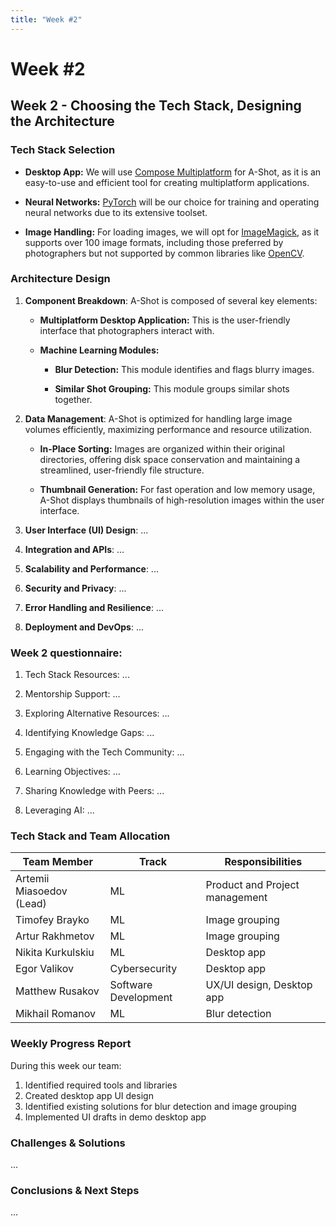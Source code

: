 ```yaml
---
title: "Week #2"
---
```


# **Week #2**

## **Week 2 - Choosing the Tech Stack, Designing the Architecture**

### **Tech Stack Selection**

- **Desktop App:**
  We will use [Compose Multiplatform](https://www.jetbrains.com/lp/compose-multiplatform/) for A-Shot,
  as it is an easy-to-use and efficient tool for creating multiplatform applications.

- **Neural Networks:**
  [PyTorch](https://pytorch.org/) will be our choice for training and operating neural networks due to its extensive
  toolset.

- **Image Handling:**
  For loading images, we will opt for [ImageMagick](https://imagemagick.org/), as it supports over 100 image formats,
  including those preferred by photographers but not supported by common libraries like [OpenCV](https://opencv.org/).

### **Architecture Design**

1. **Component Breakdown**:
   A-Shot is composed of several key elements:

	- **Multiplatform Desktop Application:**
	  This is the user-friendly interface that photographers interact with.

	- **Machine Learning Modules:**
		- **Blur Detection:**
		  This module identifies and flags blurry images.

		- **Similar Shot Grouping:**
		  This module groups similar shots together.

2. **Data Management**:
   A-Shot is optimized for handling large image volumes efficiently, maximizing performance and resource utilization.

	- **In-Place Sorting:**
	  Images are organized within their original directories,
	  offering disk space conservation and maintaining a streamlined,
	  user-friendly file structure.

	- **Thumbnail Generation:**
	  For fast operation and low memory usage,
	  A-Shot displays thumbnails of high-resolution images within the user interface.

3. **User Interface (UI) Design**: ...

4. **Integration and APIs**: ...

5. **Scalability and Performance**: ...

6. **Security and Privacy**: ...

7. **Error Handling and Resilience**: ...

8. **Deployment and DevOps**: ...

### **Week 2 questionnaire:**

1) Tech Stack Resources: ...

2) Mentorship Support: ...

3) Exploring Alternative Resources: ...

4) Identifying Knowledge Gaps: ...

5) Engaging with the Tech Community: ...

6) Learning Objectives: ...

7) Sharing Knowledge with Peers: ...

8) Leveraging AI: ...

### **Tech Stack and Team Allocation**

| Team Member              | Track                | Responsibilities               |
|--------------------------|----------------------|--------------------------------|
| Artemii Miasoedov (Lead) | ML                   | Product and Project management |
| Timofey Brayko           | ML                   | Image grouping                 |
| Artur Rakhmetov          | ML                   | Image grouping                 |
| Nikita Kurkulskiu        | ML                   | Desktop app                    |
| Egor Valikov             | Cybersecurity        | Desktop app                    |
| Matthew Rusakov          | Software Development | UX/UI design, Desktop app      |
| Mikhail Romanov          | ML                   | Blur detection                 |

### **Weekly Progress Report**

During this week our team:

1. Identified required tools and libraries
2. Created desktop app UI design
2. Identified existing solutions for blur detection and image grouping
3. Implemented UI drafts in demo desktop app

### **Challenges & Solutions**

...

### **Conclusions & Next Steps**

...